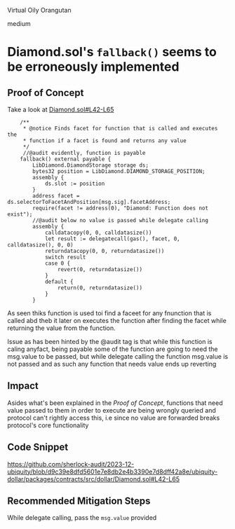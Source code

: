 Virtual Oily Orangutan

medium

# Diamond.sol's `fallback()` seems to be erroneously implemented


## Proof of Concept

Take a look at [Diamond.sol#L42-L65](https://github.com/sherlock-audit/2023-12-ubiquity/blob/d9c39e8dfd5601e7e8db2e4b3390e7d8dff42a8e/ubiquity-dollar/packages/contracts/src/dollar/Diamond.sol#L42-L65)

```solidity
    /**
     * @notice Finds facet for function that is called and executes the
     * function if a facet is found and returns any value
     */
     //@audit evidently, function is payable
    fallback() external payable {
        LibDiamond.DiamondStorage storage ds;
        bytes32 position = LibDiamond.DIAMOND_STORAGE_POSITION;
        assembly {
            ds.slot := position
        }
        address facet = ds.selectorToFacetAndPosition[msg.sig].facetAddress;
        require(facet != address(0), "Diamond: Function does not exist");
        //@audit below no value is passed while delegate calling
        assembly {
            calldatacopy(0, 0, calldatasize())
            let result := delegatecall(gas(), facet, 0, calldatasize(), 0, 0)
            returndatacopy(0, 0, returndatasize())
            switch result
            case 0 {
                revert(0, returndatasize())
            }
            default {
                return(0, returndatasize())
            }
        }
```

As seen thiks function is used toi find a faceet for any fnunction that is called abd theb it later on executes the function after finding the facet while returning the value from the function.

Issue as has been hinted by the @audit tag is that while this function is caling anyfact, being payable some of the function are going to need the msg.value to be passed, but while delegate calling the function msg.value is not passed and as such any function that needs value ends up reverting

## Impact

Asides what's been explained in the _Proof of Concept_, functions that need value passed to them in order to execute are being wrongly queried and protocol can't rightly access this, i.e since no value are forwarded breaks protocol's core functionality

## Code Snippet

https://github.com/sherlock-audit/2023-12-ubiquity/blob/d9c39e8dfd5601e7e8db2e4b3390e7d8dff42a8e/ubiquity-dollar/packages/contracts/src/dollar/Diamond.sol#L42-L65

## Recommended Mitigation Steps

While delegate calling, pass the `msg.value` provided
